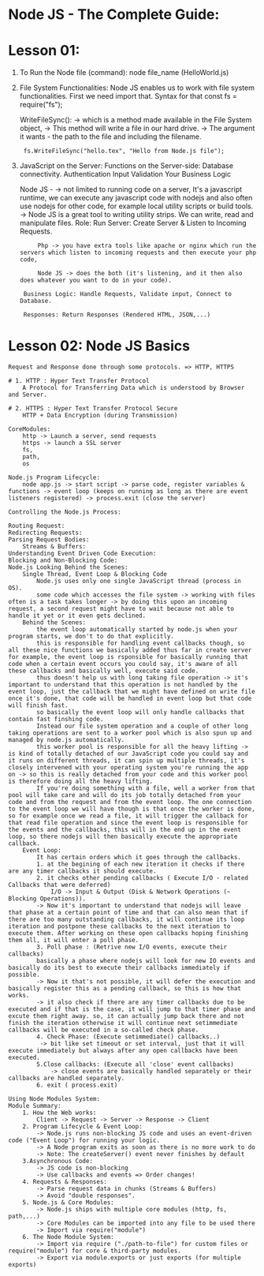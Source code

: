 # Node JS - The Complete Guide:

# Lesson 01:
1. To Run the Node file (command):
    node file_name (HelloWorld.js)

2. File System Functionalities:
    Node JS enables us to work with file system functionalities.
    First we need import that. Syntax for that
        const fs = require("fs");

    WriteFileSync(): 
        -> which is a method made available in the File System object,
        -> This method will write a file in our hard drive.
        -> The argument it wants - the path to the file and including the filename.

        fs.WriteFileSync("hello.tex", "Hello from Node.js file");

3. JavaScript on the Server:
    Functions on the Server-side:
        Database connectivity.
        Authentication
        Input Validation
        Your Business Logic
    
    Node JS - 
        -> not limited to running code on a server, It's a javascript runtime, we can execute any javascript code with nodejs and also often use nodejs for other code, for example local utility scripts or build tools.
        -> Node JS is a great tool to writing utility strips. We can write, read and manipulate files.
    Role:
        Run Server: Create Server & Listen to Incoming Requests.

            Php -> you have extra tools like apache or nginx which run the servers which listen to incoming requests and then execute your php code,

            Node JS -> does the both (it's listening, and it then also does whatever you want to do in your code).

        Business Logic: Handle Requests, Validate input, Connect to Database.

        Responses: Return Responses (Rendered HTML, JSON,...)



# Lesson 02: Node JS Basics

    Request and Response done through some protocols. => HTTP, HTTPS

    # 1. HTTP : Hyper Text Transfer Protocol
        A Protocol for Transferring Data which is understood by Browser and Server.

    # 2. HTTPS : Hyper Text Transfer Protocol Secure
        HTTP + Data Encryption (during Transmission)

    CoreModules:
        http -> Launch a server, send requests
        https -> launch a SSL server
        fs, 
        path, 
        os

    Node.js Program Lifecycle:
        node app.js -> start script -> parse code, register variables & functions -> event loop (keeps on running as long as there are event listeners registered) -> process.exit (close the server)
    
    Controlling the Node.js Process:

    Routing Request:
    Redirecting Requests:
    Parsing Request Bodies:
        Streams & Buffers:
    Understanding Event Driven Code Execution:
    Blocking and Non-Blocking Code:
    Node.js Looking Behind the Scenes:
        Single Thread, Event Loop & Blocking Code
            Node.js uses only one single JavaScript thread (process in OS).
            some code which accesses the file system -> working with files often is a task takes longer -> by doing this upon an incoming request, a second request might have to wait because not able to handle it yet or it even gets declined.
        Behind the Scenes:
            the event loop automatically started by node.js when your program starts, we don't to do that explicitly.
            this is responsible for handling event callbacks though, so all these nice functions we basically added thus far in create server for example, the event loop is rsponsible for basically running that code when a certain event occurs you could say, it's aware of all these callbacks and basically well, execute said code. 
            thus doesn't help us with long taking file operation -> it's important to understand that this operation is not handled by the event loop, just the callback that we might have defined on write file once it's done, that code will be handled in event loop but that code will finish fast.
            so basically the event loop will only handle callbacks that contain fast finshing code.
            Instead our file system operation and a couple of other long taking operations are sent to a worker pool which is also spun up and managed by node.js automatically.
            this worker pool is responsible for all the heavy lifting -> is kind of totally detached of our JavaScript code you could say and it runs on different threads, it can spin up multiple threads, it's closely intervened with your operating system you're running the app on -> so this is really detached from your code and this worker pool is therefore doing all the heavy lifting.
            If you're doing something with a file, well a worker from that pool will take care and will do its job totally detached from your code and from the request and from the event loop. The one connection to the event loop we will have though is that once the worker is done, so for example once we read a file, it will trigger the callback for that read file operation and since the event loop is responsible for the events and the callbacks, this will in the end up in the event loop, so there nodejs will then basically execute the appropriate callback.
        Event Loop:
            It has certain orders which it goes through the callbacks.
            1. at the begining of each new iteration it checks if there are any timer callbacks it should execute. 
            2. it checks other pending callbacks ( Execute I/O - related Callbacks that were deferred)
                I/O -> Input & Output (Disk & Network Operations (~ Blocking Operations)).
            -> Now it's important to understand that nodejs will leave that phase at a certain point of time and that can also mean that if there are too many outstanding callbacks, it will continue its loop iteration and postpone these callbacks to the next iteration to execute them. After working on these open callbacks hoping finishing them all, it will enter a poll phase.
            3. Poll phase : (Retrive new I/O events, execute their callbacks)
            basically a phase where nodejs will look for new IO events and basically do its best to execute their callbacks immediately if possible.
            -> Now it that's not possible, it will defer the execution and basically register this as a pending callback, so this is how that works.
            -> it also check if there are any timer callbacks due to be executed and if that is the case, it will jump to that timer phase and excute them right away. so, it can actually jump back there and not finish the iteration otherwise it will continue next setimmediate callbacks will be executed in a so-called check phase.
            4. Check Phase: (Execute setimmediate() callbacks..)
             -> bit like set timeout or set interval, just that it will execute immediately but always after any open callbacks have been executed.
            5.Close callbacks: (Execute all 'close' event callbacks)
                -> close events are basically handled separately or their callbacks are handled separately.
            6. exit ( process.exit)

    Using Node Modules System:
    Module Summary:
        1. How the Web works:
            Client -> Request -> Server -> Response -> Client
        2. Program Lifecycle & Event Loop:
            -> Node.js runs non-blocking JS code and uses an event-driven code ("Event Loop") for running your logic.
            -> A Node program exits as soon as there is no more work to do
            -> Note: The createServer() event never finishes by default
        3.Asynchronous Code:
            -> JS code is non-blocking
            -> Use callbacks and events => Order changes!
        4. Requests & Responses:
            -> Parse request data in chunks (Streams & Buffers)
            -> Avoid "double responses".
        5. Node.js & Core Modules:
            -> Node.js ships with multiple core modules (http, fs, path,...)
            -> Core Modules can be imported into any file to be used there
            -> Import via require("module")
        6. The Node Module System:
            -> Import via require ("./path-to-file") for custom files or require("module") for core & third-party modules.
            -> Export via module.exports or just exports (for multiple exports)
